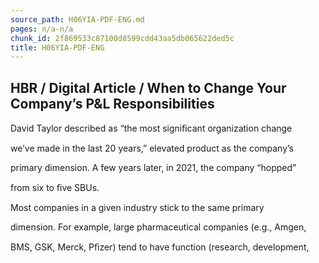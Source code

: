```yaml
---
source_path: H06YIA-PDF-ENG.md
pages: n/a-n/a
chunk_id: 2f869533c87100d8599cdd43aa5db065622ded5c
title: H06YIA-PDF-ENG
---
```

## HBR / Digital Article / When to Change Your Company’s P&L Responsibilities

David Taylor described as “the most signiﬁcant organization change

we’ve made in the last 20 years,” elevated product as the company’s

primary dimension. A few years later, in 2021, the company “hopped”

from six to ﬁve SBUs.

Most companies in a given industry stick to the same primary

dimension. For example, large pharmaceutical companies (e.g., Amgen,

BMS, GSK, Merck, Pﬁzer) tend to have function (research, development,
